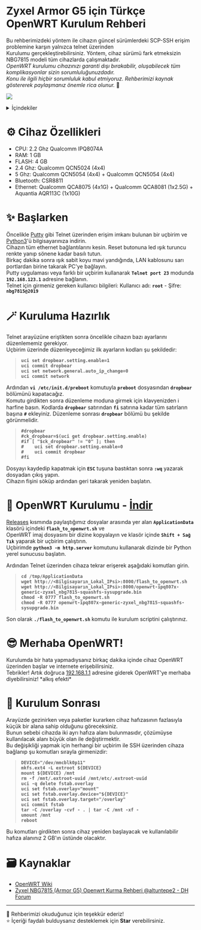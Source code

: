 # Zyxel Armor G5 için Türkçe OpenWRT Kurulum Rehberi
Bu rehberimizdeki yöntem ile cihazın güncel sürümlerdeki SCP-SSH erişim problemine karşın yalnızca telnet üzerinden  
Kurulumu gerçekleştirebilirsiniz. Yöntem, cihaz sürümü fark etmeksizin NBG7815 modeli tüm cihazlarda çalışmaktadır.  
*OpenWRT kurulumu cihazınızı garanti dışı bırakabilir, oluşabilecek tüm komplikasyonlar sizin sorumluluğunuzdadır.*  
*Konu ile ilgili hiçbir sorumluluk kabul etmiyoruz. Rehberimizi kaynak göstererek paylaşmanız önemle rica olunur.* 🙏

<p align="left">
  <a href="https://discord.gg/k6y5MBKCPW"><img src="https://img.shields.io/badge/Discord-Yardım İçin-blue?logo=discord&logoColor=white"/></a>
</p>
  
<details>
  <summary>İçindekiler</summary>
  <ol>
    <li>
      <a href="#%EF%B8%8F-cihaz-özellikleri">⚙️ Cihaz Özellikleri</a>
    </li>
    <li>
      <a href="#-başlarken">✨ Başlarken</a>
    </li>
    <li>
      <a href="#-kuruluma-hazırlık">🪄 Kuruluma Hazırlık</a>
    </li>
    <li>
      <a href="#-openwrt-kurulumu---i̇ndir">🚀 OpenWRT Kurulumu</a>
    </li>
    <li>
      <a href="#-merhaba-openwrt">😎 Merhaba OpenWRT!</a>
    </li>
    <li>
      <a href="#-kurulum-sonrası">💾 Kurulum Sonrası</a>
    </li>
    <li>
      <a href="#%EF%B8%8F-kaynaklar">🗃️ Kaynaklar</a>
    </li>
  </ol>
</details>



# ⚙️ Cihaz Özellikleri
- CPU: 2.2 Ghz Qualcomm IPQ8074A 
- RAM: 1 GB
- FLASH: 4 GB
- 2.4 Ghz: Qualcomm QCN5024 (4x4)
- 5 Ghz: Qualcomm QCN5054 (4x4) + Qualcomm QCN5054 (4x4)
- Bluetooth: CSR8811
- Ethernet: Qualcomm QCA8075 (4x1G) + Qualcomm QCA8081 (1x2.5G) + Aquantia AQR113C (1x10G)

# ✨ Başlarken
Öncelikle [Putty](https://www.chiark.greenend.org.uk/~sgtatham/putty/latest.html) gibi Telnet üzerinden erişim imkanı bulunan bir uçbirim ve [Python3](https://www.python.org/downloads/)'ü bilgisayarınıza indirin.  
Cihazın tüm ethernet bağlantılarını kesin. Reset butonuna led ışık turuncu renkte yanıp sönene kadar basılı tutun.  
Birkaç dakika sonra ışık sabit koyu mavi yandığında, LAN kablosunu sarı portlardan birine takarak PC'ye bağlayın.  
Putty uygulaması veya farklı bir uçbirim kullanarak **`Telnet port 23`** modunda **`192.168.123.1`** adresine bağlanın.  
Telnet için girmeniz gereken kullanıcı bilgileri: Kullanıcı adı: **`root`** - Şifre: **`nbg7815@2019`**  

# 🪄 Kuruluma Hazırlık
Telnet arayüzüne eriştikten sonra öncelikle cihazın bazı ayarlarını düzenlememiz gerekiyor.  
Uçbirim üzerinde düzenleyeceğimiz ilk ayarların kodları şu şekildedir:  
> **`uci set dropbear.setting.enable=1`**  
> **`uci commit dropbear`**  
> **`uci set network.general.auto_ip_change=0`**  
> **`uci commit network`**

Ardından **`vi /etc/init.d/preboot`** komutuyla **`preboot`** dosyasından **`dropbear`** bölümünü kapatacağız.  
Komutu girdikten sonra düzenleme moduna girmek için klavyenizden ℹ️ harfine basın.
Kodlarda **`dropbear`** satırından **`fi`** satırına kadar tüm satırların başına **`#`** ekleyiniz.
Düzenleme sonrası **`dropbear`** bölümü bu şekilde görünmelidir.  
> **`#dropbear`**  
> **`#ck_dropbear=$(uci get dropbear.setting.enable)`**  
> **`#if [ "$ck_dropbear" != "0" ]; then`**  
> **`#    uci set dropbear.setting.enable=0`**  
> **`#    uci commit dropbear`**  
> **`#fi`**

Dosyayı kaydedip kapatmak için **`ESC`** tuşuna bastıktan sonra **`:wq`** yazarak dosyadan çıkış yapın.  
Cihazın fişini söküp ardından geri takarak yeniden başlatın.  

# 🚀 OpenWRT Kurulumu - <a href="https://github.com/frudotz/openwrt-zyxel-nbg7815/releases/tag/NBG7815" target="_blank">İndir</a>
[Releases](https://github.com/frudotz/openwrt-zyxel-nbg7815/releases/tag/NBG7815) kısmında paylaştığımız dosyalar arasında yer alan **`ApplicationData`** klasörü içindeki **`flash_to_openwrt.sh`** ve  
OpenWRT imaj dosyasını bir dizine kopyalayın ve klasör içinde **`Shift + Sağ Tık`** yaparak bir uçbirim çalıştırın.  
Uçbirimde **`python3 -m http.server`** komutunu kullanarak dizinde bir Python yerel sunucusu başlatın.  

Ardından Telnet üzerinden cihaza tekrar erişerek aşağıdaki komutları girin.  
> **`cd /tmp/ApplicationData`**  
> **`wget http://<Bilgisayarın_Lokal_IPsi>:8000/flash_to_openwrt.sh`**  
> **`wget http://<Bilgisayarın_Lokal_IPsi>:8000/openwrt-ipq807x-generic-zyxel_nbg7815-squashfs-sysupgrade.bin`**  
> **`chmod -R 0777 flash_to_openwrt.sh`**  
> **`chmod -R 0777 openwrt-ipq807x-generic-zyxel_nbg7815-squashfs-sysupgrade.bin`**  

Son olarak **`./flash_to_openwrt.sh`** komutu ile kurulum scriptini çalıştırınız.

# 😎 Merhaba OpenWRT!
Kurulumda bir hata yapmadıysanız birkaç dakika içinde cihaz OpenWRT üzerinden başlar ve internete erişebilirsiniz.  
Tebrikler! Artık doğruca [192.168.1.1](http://192.168.1.1/) adresine giderek OpenWRT'ye merhaba diyebilirsiniz! \*alkış efekti\*  

# 💾 Kurulum Sonrası
Arayüzde gezinirken veya paketler kurarken cihaz hafızasının fazlasıyla küçük bir alana sahip olduğunu göreceksiniz.  
Bunun sebebi cihazda iki ayrı hafıza alanı bulunmasıdır, çözümüyse kullanılacak alanı büyük olan ile değiştirmektir.  
Bu değişikliği yapmak için herhangi bir uçbirim ile SSH üzerinden cihaza bağlanıp şu komutları sırayla girmenizdir:  
> **`DEVICE="/dev/mmcblk0p11"`**  
> **`mkfs.ext4 -L extroot ${DEVICE}`**  
> **`mount ${DEVICE} /mnt`**  
> **`rm -f /mnt/.extroot-uuid /mnt/etc/.extroot-uuid`**  
> **`uci -q delete fstab.overlay`**  
> **`uci set fstab.overlay="mount"`**  
> **`uci set fstab.overlay.device="${DEVICE}"`**  
> **`uci set fstab.overlay.target="/overlay"`**  
> **`uci commit fstab`**  
> **`tar -C /overlay -cvf - . | tar -C /mnt -xf -`**  
> **`umount /mnt`**  
> **`reboot`**  

Bu komutları girdikten sonra cihaz yeniden başlayacak ve kullanılabilir hafıza alanınız 2 GB'ın üstünde olacaktır.

# 🗃️ Kaynaklar
  - [OpenWRT Wiki](https://openwrt.org/toh/zyxel/nbg7815_armor_g5)  
  - [Zyxel NBG7815 (Armor G5) Openwrt Kurma Rehberi @altuntepe2 - DH Forum](https://forum.donanimhaber.com/zyxel-nbg7815-armor-g5-openwrt-kurma-rehberi--155271460)  
  
-----------
🎀 Rehberimizi okuduğunuz için teşekkür ederiz!  
⭐ İçeriği faydalı bulduysanız desteklemek için **Star** verebilirsiniz.  

